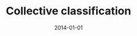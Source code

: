 ---
# Documentation: https://wowchemy.com/docs/managing-content/

title: Collective classification
subtitle: ''
summary: ''
authors:
- kajdanowicz
- kazienko
tags: []
categories: []
date: '2014-01-01'
lastmod: 2022-10-07T05:15:25Z
featured: false
draft: false

# Featured image
# To use, add an image named `featured.jpg/png` to your page's folder.
# Focal points: Smart, Center, TopLeft, Top, TopRight, Left, Right, BottomLeft, Bottom, BottomRight.
image:
  caption: ''
  focal_point: ''
  preview_only: false

# Projects (optional).
#   Associate this post with one or more of your projects.
#   Simply enter your project's folder or file name without extension.
#   E.g. `projects = ["internal-project"]` references `content/project/deep-learning/index.md`.
#   Otherwise, set `projects = []`.
projects: []
publishDate: '2022-10-07T05:15:24.108358Z'
publication_types:
- '6'
abstract: ''
publication: '*Encyclopedia of Social Network Analysis and Mining. Vol. 1, A-L*'
---